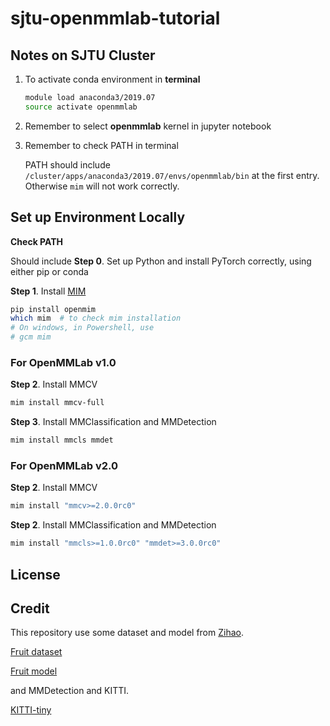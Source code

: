 # sjtu-openmmlab-tutorial

## Notes on SJTU Cluster

1. To activate conda environment in **terminal**

    ```sh
    module load anaconda3/2019.07
    source activate openmmlab
    ```

2. Remember to select **openmmlab** kernel in jupyter notebook

3. Remember to check PATH in terminal

    PATH should include `/cluster/apps/anaconda3/2019.07/envs/openmmlab/bin` at the first entry.
    Otherwise `mim` will not work correctly.

## Set up Environment Locally

**Check PATH**

Should include
**Step 0**. Set up Python and install PyTorch correctly, using either pip or conda

**Step 1**. Install [MIM](https://github.com/open-mmlab/mim)

```sh
pip install openmim
which mim  # to check mim installation
# On windows, in Powershell, use
# gcm mim
```

### For OpenMMLab v1.0

**Step 2**. Install MMCV

```sh
mim install mmcv-full
```

**Step 3**. Install MMClassification and MMDetection

```sh
mim install mmcls mmdet
```

### For OpenMMLab v2.0

**Step 2**. Install MMCV

```sh
mim install "mmcv>=2.0.0rc0"
```

**Step 2**. Install MMClassification and MMDetection

```sh
mim install "mmcls>=1.0.0rc0" "mmdet>=3.0.0rc0"
```

## License

## Credit

This repository use some dataset and model from [Zihao](https://github.com/TommyZihao/MMClassification_Tutorials).

[Fruit dataset](https://zihao-openmmlab.obs.myhuaweicloud.com/20220716-mmclassification/dataset/fruit30/fruit30_split.zip)

[Fruit model](https://zihao-openmmlab.obs.myhuaweicloud.com/20220716-mmclassification/checkpoints/fruit30_mmcls/fruit30_mmcls.pth)

and MMDetection and KITTI.

[KITTI-tiny](https://download.openmmlab.com/mmdetection/data/kitti_tiny.zip)